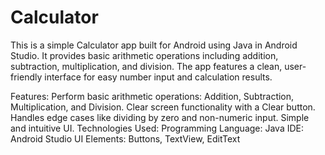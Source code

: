 # Calculator
This is a simple Calculator app built for Android using Java in Android Studio. It provides basic arithmetic operations including addition, subtraction, multiplication, and division. 
The app features a clean, user-friendly interface for easy number input and calculation results.

Features:
Perform basic arithmetic operations: Addition, Subtraction, Multiplication, and Division.
Clear screen functionality with a Clear button.
Handles edge cases like dividing by zero and non-numeric input.
Simple and intuitive UI.
Technologies Used:
Programming Language: Java
IDE: Android Studio
UI Elements: Buttons, TextView, EditText
